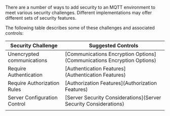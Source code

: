 There are a number of ways to add security to an MQTT environment to meet various security challenges.  Different implementations may offer different sets of security features.

The following table describes some of these challenges and associated controls:

 | Security Challenge           | Suggested Controls                                                     | 
 | ------------------           | ------------------                                                     | 
 | Unencrypted communications   | [Communications Encryption Options](Communications Encryption Options) | 
 | Require Authentication       | [Authentication Features](Authentication Features)                     | 
 | Require Authorization Rules  | [Authorization Features](Authorization Features)                       | 
 | Server Configuration Control | [Server Security Considerations](Server Security Considerations)       | 
 |                              |                                                                        | 








